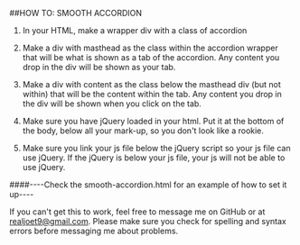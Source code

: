 
##HOW TO: SMOOTH ACCORDION


1. In your HTML, make a wrapper div with a class of accordion

2. Make a div with masthead as the class within the accordion wrapper that will be what is shown as a tab of the accordion. Any content you drop in the div will be shown as your tab.

3. Make a div with content as the class below the masthead div (but not within) that will be the content within the tab. Any content you drop in the div will be shown when you click on the tab.

4. Make sure you have jQuery loaded in your html. Put it at the bottom of the body, below all your mark-up, so you don't look like a rookie.

5. Make sure you link your js file below the jQuery script so your js file can use jQuery. If the jQuery is below your js file, your js will not be able to use jQuery.

####----Check the smooth-accordion.html for an example of how to set it up----


If you can't get this to work, feel free to message me on GitHub or at realjoet9@gmail.com. Please make sure you check for spelling and syntax errors before messaging me about problems.